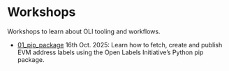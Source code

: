 # Workshops
Workshops to learn about OLI tooling and workflows.

- [01_pip_package](/01_pip_package) 16th Oct. 2025: Learn how to fetch, create and publish EVM address labels using the Open Labels Initiative’s Python pip package.
